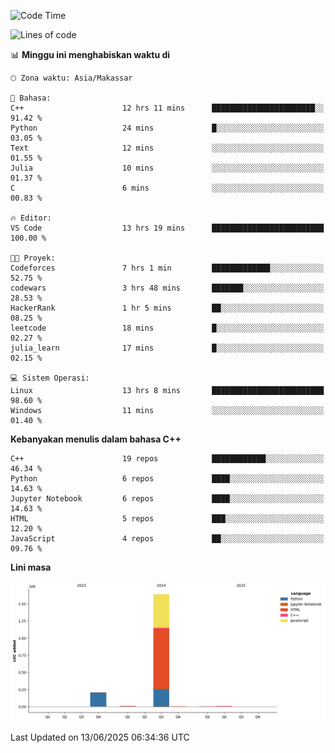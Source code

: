 <!--START_SECTION:waka-->
![Code Time](http://img.shields.io/badge/Code%20Time-275%20hrs%2030%20mins-blue)

![Lines of code](https://img.shields.io/badge/Sejak%20Hello%20World%20aku%20telah%20menulis-1.9%20million%20baris%20kode-blue)

📊 **Minggu ini menghabiskan waktu di** 

```text
🕑︎ Zona waktu: Asia/Makassar

💬 Bahasa: 
C++                      12 hrs 11 mins      ███████████████████████░░   91.42 % 
Python                   24 mins             █░░░░░░░░░░░░░░░░░░░░░░░░   03.05 % 
Text                     12 mins             ░░░░░░░░░░░░░░░░░░░░░░░░░   01.55 % 
Julia                    10 mins             ░░░░░░░░░░░░░░░░░░░░░░░░░   01.37 % 
C                        6 mins              ░░░░░░░░░░░░░░░░░░░░░░░░░   00.83 % 

🔥 Editor: 
VS Code                  13 hrs 19 mins      █████████████████████████   100.00 % 

🐱‍💻 Proyek: 
Codeforces               7 hrs 1 min         █████████████░░░░░░░░░░░░   52.75 % 
codewars                 3 hrs 48 mins       ███████░░░░░░░░░░░░░░░░░░   28.53 % 
HackerRank               1 hr 5 mins         ██░░░░░░░░░░░░░░░░░░░░░░░   08.25 % 
leetcode                 18 mins             █░░░░░░░░░░░░░░░░░░░░░░░░   02.27 % 
julia_learn              17 mins             █░░░░░░░░░░░░░░░░░░░░░░░░   02.15 % 

💻 Sistem Operasi: 
Linux                    13 hrs 8 mins       █████████████████████████   98.60 % 
Windows                  11 mins             ░░░░░░░░░░░░░░░░░░░░░░░░░   01.40 % 
```

**Kebanyakan menulis dalam bahasa C++** 

```text
C++                      19 repos            ████████████░░░░░░░░░░░░░   46.34 % 
Python                   6 repos             ████░░░░░░░░░░░░░░░░░░░░░   14.63 % 
Jupyter Notebook         6 repos             ████░░░░░░░░░░░░░░░░░░░░░   14.63 % 
HTML                     5 repos             ███░░░░░░░░░░░░░░░░░░░░░░   12.20 % 
JavaScript               4 repos             ██░░░░░░░░░░░░░░░░░░░░░░░   09.76 % 
```



**Lini masa**

![Lines of Code chart](https://raw.githubusercontent.com/yusuf601/yusuf601/main/assets/bar_graph.png)


 Last Updated on 13/06/2025 06:34:36 UTC
<!--END_SECTION:waka-->

